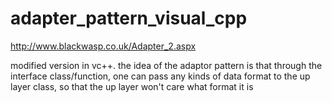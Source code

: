 adapter_pattern_visual_cpp
==========================

http://www.blackwasp.co.uk/Adapter_2.aspx

modified version in vc++. the idea of the adaptor pattern is that through the interface class/function, 
one can pass any kinds of data format to the up layer class, so that the up layer won't care what format 
it is
